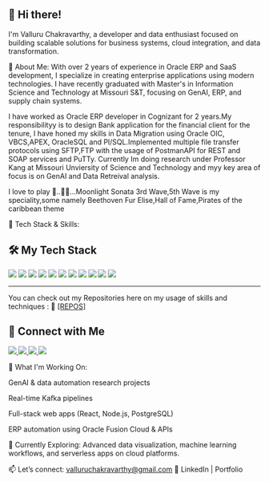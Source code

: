 ## 👋 Hi there! 

I'm Valluru Chakravarthy, a developer and data enthusiast focused on building scalable solutions for business systems, cloud integration, and data transformation.

💼 About Me:
With over 2 years of experience in Oracle ERP and SaaS development, I specialize in creating enterprise applications using modern technologies. I have recently graduated with Master's in Information Science and Technology at Missouri S&T, focusing on GenAI, ERP, and supply chain systems.

I have worked as Oracle ERP developer in Cognizant for 2 years.My responsibilityy is to design Bank application for the financial client for the tenure, I have honed my skills in Data Migration using Oracle OIC, VBCS,APEX, OracleSQL and Pl/SQL.Implemented multiple file transfer protocols using SFTP,FTP with the usage of PostmanAPI for REST and SOAP services and PuTTy. Currently Im doing research under Professor Kang at Missouri Unviersity of Science and Technology and myy key area of focus is on GenAI and Data Retreival analysis.

I love to play 🎹..🎵🎵...Moonlight Sonata 3rd Wave,5th Wave is my speciality,some namely Beethoven Fur Elise,Hall of Fame,Pirates of the caribbean theme

🧠 Tech Stack & Skills:

## 🛠️ My Tech Stack

<p align="left">
  <img src="https://img.shields.io/badge/JavaScript-F7DF1E?style=for-the-badge&logo=javascript&logoColor=black" />
  <img src="https://img.shields.io/badge/TypeScript-007ACC?style=for-the-badge&logo=typescript&logoColor=white" />
  <img src="https://img.shields.io/badge/React-20232A?style=for-the-badge&logo=react&logoColor=61DAFB" />
  <img src="https://img.shields.io/badge/HTML5-E34F26?style=for-the-badge&logo=html5&logoColor=white" />
  <img src="https://img.shields.io/badge/CSS3-1572B6?style=for-the-badge&logo=css3&logoColor=white" />
  <img src="https://img.shields.io/badge/Python-3776AB?style=for-the-badge&logo=python&logoColor=white" />
  <img src="https://img.shields.io/badge/Java-ED8B00?style=for-the-badge&logo=openjdk&logoColor=white" />
  <img src="https://img.shields.io/badge/Azure-0089D6?style=for-the-badge&logo=microsoftazure&logoColor=white" />
  <img src="https://img.shields.io/badge/Oracle APEX-F80000?style=for-the-badge&logo=oracle&logoColor=white" />
  <img src="https://img.shields.io/badge/OIC-FF6A00?style=for-the-badge&logo=oracle&logoColor=white" />
  <img src="https://img.shields.io/badge/VBCS-282C34?style=for-the-badge&logo=oracle&logoColor=white" />
</p>

---

You can check out my Repositories here on my usage of skills and techniques : 
🔗 [[REPOS]](https://github.com/ValluruChakravarthy?tab=repositories)

## 🔗 Connect with Me

<p align="left">
  <a href="https://www.youtube.com/@adeptguy1634" target="_blank">
    <img src="https://img.shields.io/badge/YouTube-FF0000?style=for-the-badge&logo=youtube&logoColor=white" />
  </a>
  <a href="https://www.instagram.com/NOREMINISINCE" target="_blank">
    <img src="https://img.shields.io/badge/Instagram-E4405F?style=for-the-badge&logo=instagram&logoColor=white" />
  </a>
  <a href="https://www.linkedin.com/in/valluru-chakravarthy/" target="_blank">
    <img src="https://img.shields.io/badge/LinkedIn-0A66C2?style=for-the-badge&logo=linkedin&logoColor=white" />
  </a>
  <a href="https://valluruchakravarthy.github.io/portf.html" target="_blank">
    <img src="https://img.shields.io/badge/Portfolio-12100E?style=for-the-badge&logo=github&logoColor=white" />
  </a>
</p>



🚀 What I'm Working On:

GenAI & data automation research projects

Real-time Kafka pipelines

Full-stack web apps (React, Node.js, PostgreSQL)

ERP automation using Oracle Fusion Cloud & APIs

🌱 Currently Exploring:
Advanced data visualization, machine learning workflows, and serverless apps on cloud platforms.

📫 Let’s connect: valluruchakravarthy@gmail.com
🔗 LinkedIn | Portfolio

